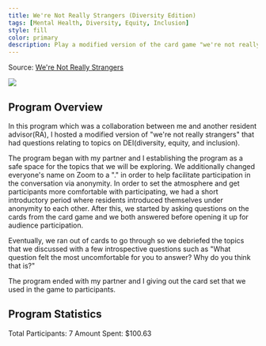 ```yaml
---
title: We're Not Really Strangers (Diversity Edition)
tags: [Mental Health, Diversity, Equity, Inclusion]
style: fill
color: primary
description: Play a modified version of the card game "we're not really strangers" that focuses on questions relating to diversity, equity, and inclusion that gradually increase in intensity and difficulty.
---
```


Source: [We're Not Really Strangers](https://www.werenotreallystrangers.com/pages/were-not-really-strangers-race-and-privilege-expansion-pack)

![](https://i.imgur.com/DESVkUv.png)

## Program Overview

In this program which was a collaboration between me and another resident advisor(RA), I hosted a modified version of "we're not really strangers" that had questions relating to topics on DEI(diversity, equity, and inclusion). 

The program began with my partner and I establishing the program as a safe space for the topics that we will be exploring. We additionally changed everyone's name on Zoom to a "." in order to help facilitate participation in the conversation via anonymity. In order to set the atmosphere and get participants more comfortable with participating, we had a short introductory period where residents introduced themselves under anonymity to each other.  After this, we started by asking questions on the cards from the card game and we both answered before opening it up for audience participation. 

Eventually, we ran out of cards to go through so we debriefed the topics that we discussed with a few introspective questions such as "What question felt the most uncomfortable for you to answer? Why do you think that is?"

The program ended with my partner and I giving out the card set that we used in the game to participants.

## Program Statistics

Total Participants: 7
Amount Spent: $100.63


